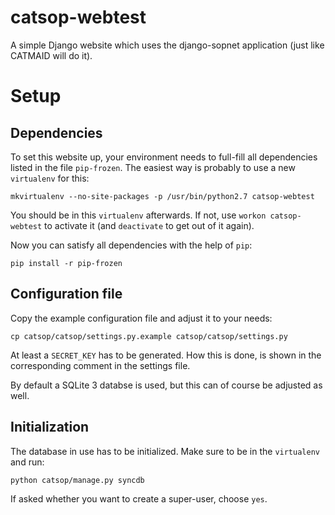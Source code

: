 catsop-webtest
==============

A simple Django website which uses the django-sopnet application (just like
CATMAID will do it).

Setup
=====

Dependencies
------------

To set this website up, your environment needs to full-fill all dependencies
listed in the file `pip-frozen`. The easiest way is probably to use a new
`virtualenv` for this:

    mkvirtualenv --no-site-packages -p /usr/bin/python2.7 catsop-webtest

You should be in this `virtualenv` afterwards. If not, use `workon
catsop-webtest` to activate it (and `deactivate` to get out of it again).

Now you can satisfy all dependencies with the help of `pip`:

    pip install -r pip-frozen

Configuration file
------------------

Copy the example configuration file and adjust it to your needs:

    cp catsop/catsop/settings.py.example catsop/catsop/settings.py

At least a `SECRET_KEY` has to be generated. How this is done, is shown in the
corresponding comment in the settings file.

By default a SQLite 3 databse is used, but this can of course be adjusted as
well.

Initialization
--------------

The database in use has to be initialized. Make sure to be in the `virtualenv`
and run:

    python catsop/manage.py syncdb

If asked whether you want to create a super-user, choose `yes`.
